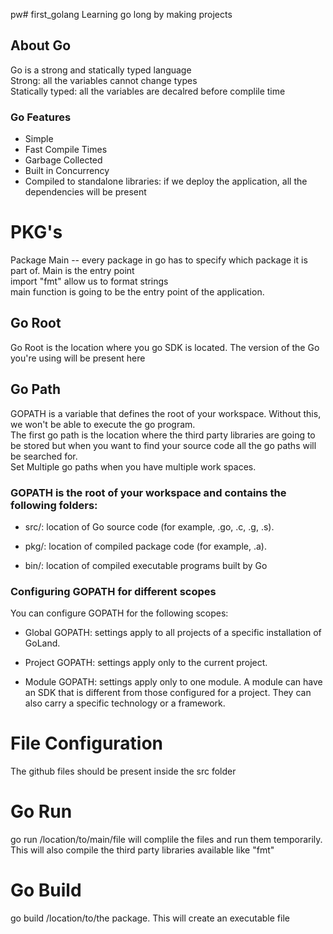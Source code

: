 pw# first_golang
Learning go long by making projects
## About Go
Go is a strong and statically typed language  <br />
Strong: all the variables cannot change types <br />
Statically typed: all the variables are decalred before complile time
### Go Features
* Simple
* Fast Compile Times
* Garbage Collected
* Built in Concurrency
* Compiled to standalone libraries: if we deploy the application, all the dependencies will be present

# PKG's
Package Main -- every package in go has to specify which package it is part of. Main is the entry point <br />
import "fmt" allow us to format strings<br />
main function is going to be the entry point of the application. 

## Go Root
Go Root is the location where you go SDK is located. The version of the Go you're using will be present here
## Go Path
GOPATH is a variable that defines the root of your workspace. Without this, we won't be able to execute the go program. <br />
The first go path is the location where the third party libraries are going to be stored but when you want to find your source code all the go paths will be searched for. <br />
Set Multiple go paths when you have multiple work spaces. 
### GOPATH is the root of your workspace and contains the following folders: <br />

* src/: location of Go source code (for example, .go, .c, .g, .s).

* pkg/: location of compiled package code (for example, .a).

* bin/: location of compiled executable programs built by Go

### Configuring GOPATH for different scopes﻿
You can configure GOPATH for the following scopes:

* Global GOPATH: settings apply to all projects of a specific installation of GoLand.

* Project GOPATH: settings apply only to the current project.

* Module GOPATH: settings apply only to one module. A module can have an SDK that is different from those configured for a project. They can also carry a specific technology or a framework.

# File Configuration
The github files should be present inside the src folder

# Go Run
go run /location/to/main/file will complile the files and run them temporarily. This will also compile the third party libraries available like "fmt"

# Go Build
go build /location/to/the package. This will create an executable file






